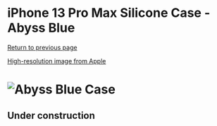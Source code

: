 # iPhone 13 Pro Max Silicone Case - Abyss Blue

[Return to previous page](/iphone_13)

[High-resolution image from Apple](https://store.storeimages.cdn-apple.com/8756/as-images.apple.com/is//MM2T3?wid=4500&hei=4500&fmt=png)

# ![Abyss Blue Case](/everyphone/MM2T3.png)

## Under construction
